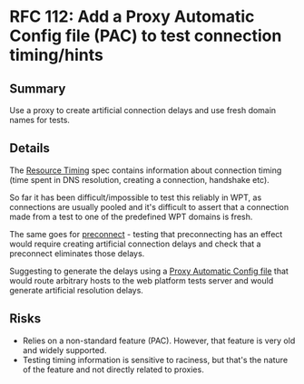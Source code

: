 # RFC 112: Add a Proxy Automatic Config file (PAC) to test connection timing/hints

## Summary

Use a proxy to create artificial connection delays and use fresh domain names for tests.

## Details

The [Resource Timing](https://w3c.github.io/resource-timing/) spec contains information about
connection timing (time spent in DNS resolution, creating a connection, handshake etc).

So far it has been difficult/impossible to test this reliably in WPT, as connections are usually
pooled and it's difficult to assert that a connection made from a test to one of the predefined
WPT domains is fresh.

The same goes for [preconnect](https://html.spec.whatwg.org/#link-type-preconnect) - testing that
preconnecting has an effect would require creating artificial connection delays and check that a
preconnect eliminates those delays.

Suggesting to generate the delays using a [Proxy Automatic Config file](https://developer.mozilla.org/en-US/docs/Web/HTTP/Proxy_servers_and_tunneling/Proxy_Auto-Configuration_PAC_file) that would route arbitrary hosts to
the web platform tests server and would generate artificial resolution delays.

## Risks

* Relies on a non-standard feature (PAC). However, that feature is very old and widely supported.
* Testing timing information is sensitive to raciness, but that's the nature of the feature and
  not directly related to proxies.
